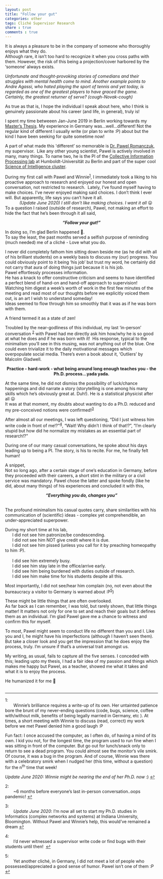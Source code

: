 ```yaml
---
layout: post
title: "Follow your gut"
categories: other
tags: Cliché Supervisor Research
share : true
comments : true
---
```


It is always a pleasure to be in the company of someone who thoroughly enjoys what they do.   
Although rare, it isn’t too hard to recognize it when you cross paths with them. 
However, the risk of this being a projection/cover harbored by the ‘someone’ always exists.

*Unfortunate and thought-provoking stories of comedians and their struggles with mental health come to mind. 
Another example points to Andre Agassi, who hated playing the sport of tennis and yet today, 
is regarded as one of the greatest players to have graced the game. Certainly, the greatest returner of serve? 
(cough-Novak-cough)*

As true as that is, I hope the individual I speak about here, 
who I think is genuinely passionate about his career (and life, in general), truly is! 

I spent my time betweeen Jan-June 2019 in Berlin working towards my [Master’s Thesis](https://drive.google.com/file/d/1zF-q_Jy7Zx0OV8zRDERn4ye1g-OdWggo/view?usp=sharing). 
My experience in Germany was...well...different! 
Not the regular kind of different I usually write (or plan to write :P) about 
but the kind I have been seeking for quite sometime now!

A part of what made this 'different’ so memorable is [Dr. Pawel Romanczuk](https://scholar.google.com/citations?user=CKoH18sAAAAJ&hl=en), my supervisor. 
Like any other young scientist, Pawel is actively involved in many, many things. 
To name two, he is the PI of the [Collective Information Processing lab](http://lab.romanczuk.de/) at Humboldt-Universität zu Berlin 
and part of the super cool [Science of Intelligence cluster](https://www.scienceofintelligence.de/). 

During my first call with Pawel and Winnie<sup id="myfootnotelinkback">[1](#myfootnote1)</sup>, 
I immediately took a liking to his proactive approach to research and enjoyed our honest and open conversation, 
not restricted to research. 
Lately, I’ve found myself having to make choices. 
I’ve never enjoyed making said choices. 
I don’t think I ever will. 
But apparently, life says you can’t have it all. <br />
&nbsp;&nbsp;&nbsp;&nbsp;&nbsp;&nbsp;&nbsp;&nbsp;&nbsp;&nbsp;&nbsp;&nbsp;*(Update June 2020) I still don't like making choices. I want it all* 😛<br />
To a question I raised (outside of research), Pawel, not making an effort to hide the fact that he’s been through it all said,

***<div align="center">“Follow your gut!”</div>***

In doing so, I’m glad Berlin happened 🙂.<br />
To say the least, the past months served a selfish purpose of reminding (much needed) me of a cliché - Love what you do.

I never did completely fathom him sitting down beside me (as he did with all of his brilliant students) 
on a weekly basis to discuss my (our) progress. 
You could obviously point to it being ‘his job’ but trust my word, 
he certainly did not carry that aura of doing things just because it is his job. <br />
Pawel effortlessly processes information. <br/>
He has a knack to offer constructive criticism and seems to have identified a perfect blend of 
hand-on and hand-off approach to supervision!<br/>
Watching him digest a week’s worth of work in the first few minutes of the meeting and 
read most of our thoughts before we explicitly voiced them out, is an art I wish to understand someday! <br/>
Ideas seemed to flow through him so smoothly that it was as if he was born with them. 

A friend termed it as a state of zen!

Troubled by the near-godliness of this individual, 
my last ‘in-person’ conversation <sup id="myfootnotelinkback2">[2](#myfootnote2)</sup> 
with Pawel had me directly ask him how/why he is so good at what he does and if he was born with it! 
His response, typical to the minimalism you’ll see in this musing, was not anything out of the blue. 
One could even trivialize it to the daily motivational messages which overpopulate social media. 
There’s even a book about it, ‘Outliers’ by Malcolm Gladwell.  

**<div align="center">Practice - hard-work - what being around long enough teaches you - the Ph.D. process…yada yada.</div>**

At the same time, he did not dismiss the possibility of luck/chance happenings and did narrate a story (storytelling is one among his many skills which he’s obviously great at. Duh!). He is a statistical physicist after all 😛 <br />
It was at that moment, my doubts about wanting to do a Ph.D. reduced and my pre-conceived notions were confirmed!<sup id="myfootnotelinkback3">[3](#myfootnote3)</sup>

After almost all our meetings, I was left questioning, “Did I just witness him write code in front of me!?”<sup id="myfootnotelinkback4">[4](#myfootnote4)</sup>,
“Wait! Why didn’t I think of that!?”, “I’m clearly stupid but how did he normalize my mistakes as an essential part of research!?"

During one of our many casual conversations, he spoke about his days leading up to being a PI. 
The story, is his to recite. For me, he finally felt human!

A snippet,<br />
Not so long ago, after a certain stage of one’s education in Germany, 
before they proceeded with their careers, a short stint in the military or a civil service was mandatory. 
Pawel chose the latter and spoke fondly (like he did, about many things) of his experiences and concluded it with this,
***<div align="center"> “Everything you do, changes you” </div>***
<br />

The profound minimalism his casual quotes carry, share similarities with his communication of 
(scientific) ideas - complex yet comprehendible, an under-appreciated superpower.

During my short time at his lab, <br />
&nbsp;&nbsp;&nbsp;&nbsp;&nbsp;&nbsp;I did not see him patronize/be condescending. <br/>
&nbsp;&nbsp;&nbsp;&nbsp;&nbsp;&nbsp;I did not see him NOT give credit where it is due. <br/>
&nbsp;&nbsp;&nbsp;&nbsp;&nbsp;&nbsp;I did not see him pissed (unless you call for it by preaching homeopathy to him :P).<br/><br />
&nbsp;&nbsp;&nbsp;&nbsp;&nbsp;&nbsp;I did see him extremely busy. <br/>
&nbsp;&nbsp;&nbsp;&nbsp;&nbsp;&nbsp;I did see him stay late in the office/arrive early. <br/>
&nbsp;&nbsp;&nbsp;&nbsp;&nbsp;&nbsp;I did see him being burdened with duties outside of research. <br/>
&nbsp;&nbsp;&nbsp;&nbsp;&nbsp;&nbsp;I did see him make time for his students despite all this.

Most importantly, I did not see/hear him complain 
(no, not even about the bureaucracy a visitor to Germany is warned about :P<sup id="myfootnotelinkback5">[5](#myfootnote5)</sup>)

These might be little things that are often overlooked. <br/>
As far back as I can remember, I was told, but rarely shown, that little things matter! 
It matters not only for one to set and reach their goals but it defines them as an individual.
I’m glad Pawel gave me a chance to witness and confirm this for myself.

To most, Pawel might seem to conduct life no different than you and I. 
Like you and I, he might have his imperfections (although I haven’t seen them). 
But take a closer look and you get the impression that he does enjoy the process, truly. 
I’m unsure if that’s a universal trait amongst us. 

My writing, as usual, fails to capture all the five senses. 
I conceded with this;
leading upto my thesis, I had a fair idea of my passion and things which makes me happy but 
Pawel, as a teacher, showed me what it takes and what it is to enjoy the process. 

He humanized it for me 🙂
<br />
<br />
***

<a name="myfootnote1">1</a>: 
<br />&nbsp;&nbsp;&nbsp;&nbsp;&nbsp;&nbsp;
Winnie’s brilliance requires a write-up of its own. 
Her untainted patience bore the brunt of my never-ending questions 
(code, bugs, science, coffee with/without milk, benefits of being legally married in Germany, etc ). 
At times, a short meeting with Winnie to discuss (read, correct) my work before we met Pawel denied him a good laugh :P

Fun fact: I once accused the computer, as I often do, of having a mind of its own. 
I kid you not, for the longest time, the program used to run fine when I was sitting in front of the computer. 
But go out for lunch/snack only to return to see a dead program. You could almost see the monitor’s vile smirk. 
Of course, it was a bug in the program. 
And of course, Winnie was there with a celebratory smirk 
when I nudged her (this time, without a question) for the n<sup>th</sup> time that week!

*Update June 2020: Winnie might be nearing the end of her Ph.D. now* :) 
[↩](#myfootnotelinkback)

<a name="myfootnote2">2</a>:
<br />&nbsp;&nbsp;&nbsp;&nbsp;&nbsp;&nbsp;
~6 months before everyone’s last in-person conversation..oops pandemic! 
[↩](#myfootnotelinkback2)

<a name="myfootnote3">3</a>:
<br />&nbsp;&nbsp;&nbsp;&nbsp;&nbsp;&nbsp;
*Update June 2020*: I’m now all set to start my Ph.D. studies in Informatics (complex networks and systems) at Indiana University, Bloomington. Without Pawel and Winnie’s help, this would’ve remained a dream
[↩](#myfootnotelinkback3)

<a name="myfootnote4">4</a>:
<br />&nbsp;&nbsp;&nbsp;&nbsp;&nbsp;&nbsp;
I’d never witnessed a supervisor write code or find bugs with their students until then! 
[↩](#myfootnotelinkback4)

<a name="myfootnote5">5</a>:
<br />&nbsp;&nbsp;&nbsp;&nbsp;&nbsp;&nbsp;
Yet another cliché, in Germany, I did not meet a lot of people who possessed/appreciated a good sense of humor. 
Pawel isn’t one of them :P
[↩](#myfootnotelinkback5)

